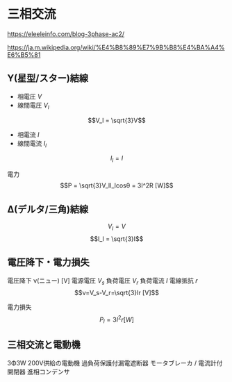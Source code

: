 # 三相交流

https://eleeleinfo.com/blog-3phase-ac2/

https://ja.m.wikipedia.org/wiki/%E4%B8%89%E7%9B%B8%E4%BA%A4%E6%B5%81

## Y(星型/スター)結線
- 相電圧 $V$
- 線間電圧 $V_l$
  
$$V_l = \sqrt{3}V$$

- 相電流 $I$
- 線間電流 $I_l$

$$I_l = I$$

電力
$$P = \sqrt{3}V_lI_lcosθ = 3I^2R [W]$$


## Δ(デルタ/三角)結線
$$V_l = V$$
$$I_l = \sqrt{3}I$$


## 電圧降下・電力損失
電圧降下 ν(ニュー) [V]
電源電圧 $V_s$ 負荷電圧 $V_r$ 負荷電流 $I$ 電線抵抗 $r$ 
$$ν=V_s-V_r=\sqrt{3}Ir [V]$$

電力損失
$$P_l=3I^2r [W]$$


## 三相交流と電動機
3Φ3W 200V供給の電動機
過負荷保護付漏電遮断器
モータブレーカ / 電流計付開閉器
進相コンデンサ



